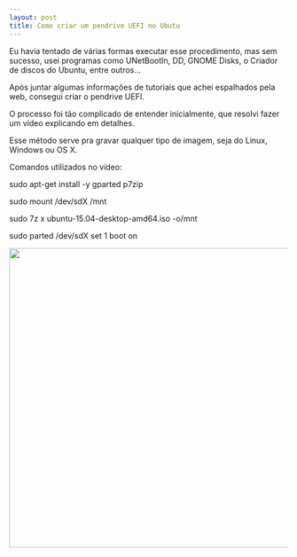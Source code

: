 ```yaml
---
layout: post
title: Como criar um pendrive UEFI no Ubutu
---
```


Eu havia tentado de várias formas executar esse procedimento, mas sem sucesso, usei programas como UNetBootIn, DD, GNOME Disks, o Criador de discos do Ubuntu, entre outros...

Após juntar algumas informações de tutoriais que achei espalhados pela web, consegui criar o pendrive UEFI.

O processo foi tão complicado de entender inicialmente, que resolvi fazer um vídeo explicando em detalhes.

Esse método serve pra gravar qualquer tipo de imagem, seja do Linux, Windows ou OS X.

Comandos utilizados no vídeo:

sudo apt-get install -y gparted p7zip

sudo mount /dev/sdX /mnt

sudo 7z x ubuntu-15.04-desktop-amd64.iso -o/mnt

sudo parted /dev/sdX set 1 boot on


<a href="http://www.youtube.com/watch?feature=player_embedded&v=djW5N4MYxjs" target="_blank">
<img src="http://img.youtube.com/vi/djW5N4MYxjs/0.jpg" width="960" height="540"/></a>

<object width="560" height="315">
<param name="movie" value="https://www.youtube.com/v/djW5N4MYxjs&amp;hl=pt_BR&amp;fs=1&amp;hq=1"></param>
<param name="allowFullScreen" value="true"></param>
<param name="allowscriptaccess" value="always"></param>
<embed src="https://www.youtube.com/v/djW5N4MYxjs&amp;hl=pt_BR&amp;fs=1&amp;hq=1" allowscriptaccess="always" allowfullscreen="true" width="960" height="540"></embed>
</object>
